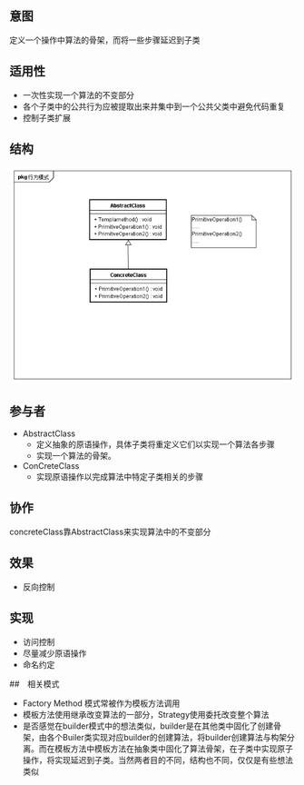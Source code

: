 ## 意图
定义一个操作中算法的骨架，而将一些步骤延迟到子类

## 适用性
* 一次性实现一个算法的不变部分
* 各个子类中的公共行为应被提取出来并集中到一个公共父类中避免代码重复
* 控制子类扩展

## 结构
![模板](uml/模板方法.png)

## 参与者
* AbstractClass
	* 定义抽象的原语操作，具体子类将重定义它们以实现一个算法各步骤
	* 实现一个算法的骨架。
* ConCreteClass
	* 实现原语操作以完成算法中特定子类相关的步骤

## 协作
concreteClass靠AbstractClass来实现算法中的不变部分

## 效果
* 反向控制

## 实现
* 访问控制
* 尽量减少原语操作
* 命名约定

##　相关模式
* Factory Method 模式常被作为模板方法调用
* 模板方法使用继承改变算法的一部分，Strategy使用委托改变整个算法
* 是否感觉在builder模式中的想法类似，builder是在其他类中固化了创建骨架，由各个Builer类实现对应builder的创建算法，将builder创建算法与构架分离。而在模板方法中模板方法在抽象类中固化了算法骨架，在子类中实现原子操作，将实现延迟到子类。当然两者目的不同，结构也不同，仅仅是有些想法类似
